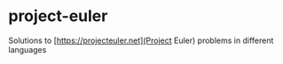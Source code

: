 # project-euler

Solutions to [https://projecteuler.net](Project Euler) problems in different languages
